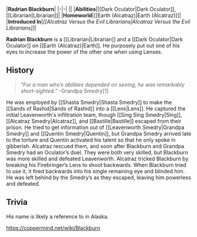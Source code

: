 |**Radrian Blackburn**|
|-|-|
||
|**Abilities**|[[Dark Oculator\|Dark Oculator]], [[Librarian\|Librarian]]|
|**Homeworld**|[[Earth (Alcatraz)\|Earth (Alcatraz)]]|
|**Introduced In**|*[[Alcatraz Versus the Evil Librarians\|Alcatraz Versus the Evil Librarians]]*|

**Radrian Blackburn** is a [[Librarian\|Librarian]] and a [[Dark Oculator\|Dark Oculator]] on [[Earth (Alcatraz)\|Earth]]. He purposely put out one of his eyes to increase the power of the other one when using Lenses.

## History
>“*For a man who’s abilities depended on seeing, he was remarkably short-sighted.*”
\-Grandpa Smedry[1]


He was employed by [[Shasta Smedry\|Shasta Smedry]] to make the [[Sands of Rashid\|Sands of Rashid]] into a [[Lens\|Lens]]. He captured the initial Leavenworth's infiltration team, though [[Sing Sing Smedry\|Sing]], [[Alcatraz Smedry\|Alcatraz]], and [[Bastille\|Bastille]] escaped from their prison. He tried to get information out of [[Leavenworth Smedry\|Grandpa Smedry]] and [[Quentin Smedry\|Quentin]], but Grandpa Smedry arrived late to the torture and Quentin activated his talent so that he only spoke in gibberish. Alcatraz rescued them, and soon after Blackburn and Grandpa Smedry had an Oculator’s duel. They were both very skilled, but Blackburn was more skilled and defeated Leavenworth. Alcatraz tricked Blackburn by breaking his Firebringer’s Lens to shoot backwards. When Blackburn tried to use it, it fired backwards into his single remaining eye and blinded him. He was left behind by the Smedry’s as they escaped, leaving him powerless and defeated.

## Trivia
His name is likely a reference to  in Alaska.



https://coppermind.net/wiki/Blackburn